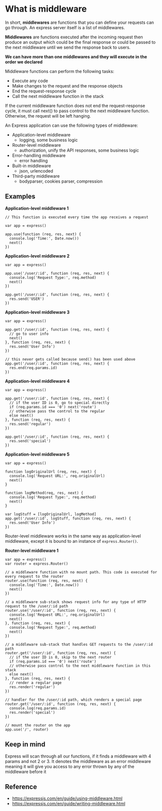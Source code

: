 What is middleware
===

In short, **middlewares** are functions that you can define your requests can go through. An express server itself is a list of middlewares.

**Middlewares** are functions executed after the incoming request then produce an output which could be the final response or could be passed to the next middleware until we send the response back to users. 

**We can have more than one middlewares and they will execute in the order we declared**

Middleware functions can perform the following tasks:
- Execute any code
- Make changes to the request and the response objects
- End the request-response cycle
- Call the next middleware function in the stack

If the current middleware function does not end the request-response cycle, it must call next() to pass control to the next middleware function. Otherwise, the request will be left hanging.

An Express application can use the following types of middleware:

- Application-level middleware
  - logging, some business logic
- Router-level middleware
  - authorization, unify the API responses, some business logic
- Error-handling middleware
  - error handling
- Built-in middleware
  - json, urlencoded
- Third-party middleware
  - bodyparser, cookies parser, compression

Examples
---

**Application-level middleware 1**
```
// This function is executed every time the app receives a request

var app = express()

app.use(function (req, res, next) {
  console.log('Time:', Date.now())
  next()
})
```

**Application-level middleware 2**
```
var app = express()

app.use('/user/:id', function (req, res, next) {
  console.log('Request Type:', req.method)
  next()
})

app.get('/user/:id', function (req, res, next) {
  res.send('USER')
})
```

**Application-level middleware 3**
```
var app = express()

app.get('/user/:id', function (req, res, next) {
  // go to user info
  next()
}, function (req, res, next) {
  res.send('User Info')
})

// this never gets called because send() has been used above
app.get('/user/:id', function (req, res, next) {
  res.end(req.params.id)
})
```

**Application-level middleware 4**
```
var app = express()

app.get('/user/:id', function (req, res, next) {
  // if the user ID is 0, go to special directly
  if (req.params.id === '0') next('route')
  // otherwise pass the control to the regular
  else next()
}, function (req, res, next) {
  res.send('regular')
})

app.get('/user/:id', function (req, res, next) {
  res.send('special')
})
```

**Application-level middleware 5**
```
var app = express()

function logOriginalUrl (req, res, next) {
  console.log('Request URL:', req.originalUrl)
  next()
} 

function logMethod(req, res, next) {
  console.log('Request Type:', req.method)
  next()
}

var logStuff = [logOriginalUrl, logMethod]
app.get('/user/:id', logStuff, function (req, res, next) {
  res.send('User Info')
})
```

Router-level middleware works in the same way as application-level middleware, except it is bound to an instance of `express.Router()`.

**Router-level middleware 1**
```
var app = express()
var router = express.Router()

// a middleware function with no mount path. This code is executed for every request to the router
router.use(function (req, res, next) {
  console.log('Time:', Date.now())
  next()
})

// a middleware sub-stack shows request info for any type of HTTP request to the /user/:id path
router.use('/user/:id', function (req, res, next) {
  console.log('Request URL:', req.originalUrl)
  next()
}, function (req, res, next) {
  console.log('Request Type:', req.method)
  next()
})

// a middleware sub-stack that handles GET requests to the /user/:id path
router.get('/user/:id', function (req, res, next) {
  // if the user ID is 0, skip to the next router
  if (req.params.id === '0') next('route')
  // otherwise pass control to the next middleware function in this stack
  else next()
}, function (req, res, next) {
  // render a regular page
  res.render('regular')
})

// handler for the /user/:id path, which renders a special page
router.get('/user/:id', function (req, res, next) {
  console.log(req.params.id)
  res.render('special')
})

// mount the router on the app
app.use('/', router)
```

Keep in mind
---
Express will scan through all our functions, if it finds a middleware with 4 params and not 2 or 3. It denotes the middleware as an error middleware meaning it will give you access to any error thrown by any of the middleware before it

Reference
---
- https://expressjs.com/en/guide/using-middleware.html
- https://expressjs.com/en/guide/writing-middleware.html